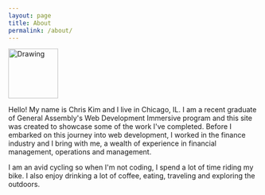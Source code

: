 ```yaml
---
layout: page
title: About
permalink: /about/
---
```


<img id="profile_pic" src="http://i.imgur.com/gphMWek.jpg" alt="Drawing" style="width: 100px;"/>


Hello! My name is Chris Kim and I live in Chicago, IL. I am a recent graduate of General Assembly's Web Development Immersive program and this site was created to showcase some of the work I've completed.  Before I embarked on this journey into web development, I worked in the finance industry and I bring with me, a wealth of experience in financial management, operations and management.

I am an avid cycling so when I'm not coding, I spend a lot of time riding my bike.  I also enjoy drinking a lot of coffee, eating, traveling and exploring the outdoors.
